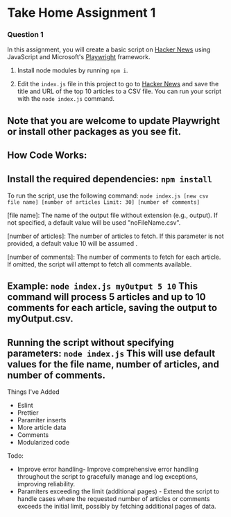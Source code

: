# Take Home Assignment 1

### Question 1

In this assignment, you will create a basic script on [Hacker News](https://news.ycombinator.com/) using JavaScript and Microsoft's [Playwright](https://playwright.dev/) framework.

1. Install node modules by running `npm i`.

2. Edit the `index.js` file in this project to go to [Hacker News](https://news.ycombinator.com/) and save the title and URL of the top 10 articles to a CSV file. You can run your script with the `node index.js` command.

Note that you are welcome to update Playwright or install other packages as you see fit.
-----

## How Code Works: 
Install the required dependencies:
```npm install```
-----
To run the script, use the following command:
```node index.js [new csv  file name] [number of articles Limit: 30] [number of comments]```

[file name]: The name of the output file without extension (e.g., output). If not specified, a default value will be used "noFileName.csv".

[number of articles]: The number of articles to fetch. If this parameter is not provided, a default value 10 will be assumed .

[number of comments]: The number of comments to fetch for each article. If omitted, the script will attempt to fetch all comments available.

Example: ```node index.js myOutput 5 10```
This command will process 5 articles and up to 10 comments for each article, saving the output to myOutput.csv.
-----
Running the script without specifying parameters:
```node index.js```
This will use default values for the file name, number of articles, and number of comments.
-----

Things I've Added 
- Eslint
- Prettier
- Paramiter inserts
- More article data
- Comments
- Modularized code

Todo:
- Improve error handling- Improve comprehensive error handling throughout the script to gracefully manage and log exceptions, improving reliability.
- Paramiters exceeding the limit (additional pages) - Extend the script to handle cases where the requested number of articles or comments exceeds the initial limit, possibly by fetching additional pages of data.
